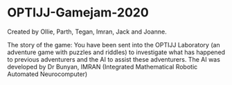 # OPTIJJ-Gamejam-2020


Created by Ollie, Parth, Tegan, Imran, Jack and Joanne.

The story of the game:
You have been sent into the OPTIJJ Laboratory (an adventure game with puzzles and riddles) to investigate what has happened to previous adventurers and the AI to assist these adventurers.
The AI was developed by Dr Bunyan, IMRAN (Integrated Mathematical Robotic Automated Neurocomputer)
